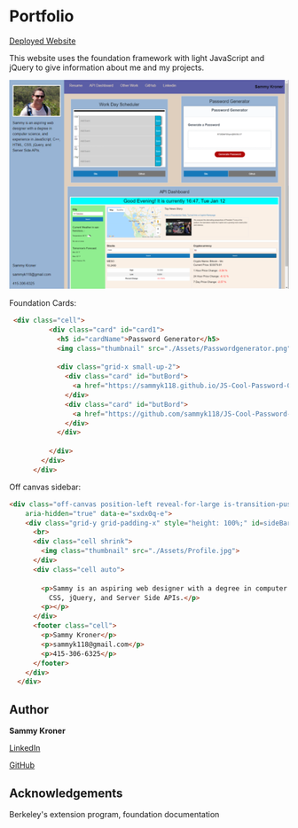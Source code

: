 # Portfolio
[Deployed Website](https://sammyk118.github.io/Portfolio/)


This website uses the foundation framework with light JavaScript and jQuery to give information about me and my projects.

![Screenshot of Website](./assets/site.png)


Foundation Cards:
```html
 <div class="cell">
          <div class="card" id="card1">
            <h5 id="cardName">Password Generator</h5>
            <img class="thumbnail" src="./Assets/Passwordgenerator.png">
          
            <div class="grid-x small-up-2">
              <div class="card" id="butBord">
                <a href="https://sammyk118.github.io/JS-Cool-Password-Generator/" target="_blank" class="button tiny">Site</a>
              </div>
              <div class="card" id="butBord">
                <a href="https://github.com/sammyk118/JS-Cool-Password-Generator" target="_blank" class="button tiny secondary">Github</a>
              </div>
            </div>
          
          </div>
        </div>
      </div>
```
Off canvas sidebar:
```html
<div class="off-canvas position-left reveal-for-large is-transition-push is-closed" id="my-info" data-off-canvas=""
    aria-hidden="true" data-e="sxdx0q-e">
    <div class="grid-y grid-padding-x" style="height: 100%;" id=sideBar>
      <br>
      <div class="cell shrink">
        <img class="thumbnail" src="./Assets/Profile.jpg">
      </div>
      <div class="cell auto">

        <p>Sammy is an aspiring web designer with a degree in computer science, and experience in JavaScript, C++, HTML,
          CSS, jQuery, and Server Side APIs.</p>
        <p></p>
      </div>
      <footer class="cell">
        <p>Sammy Kroner</p>
        <p>sammyk118@gmail.com</p>
        <p>415-306-6325</p>
      </footer>
    </div>
  </div>
```

## Author

**Sammy Kroner**

[LinkedIn](www.linkedin.com/in/samuel-kroner-44aa11169)

[GitHub](https://github.com/sammyk118)

## Acknowledgements
Berkeley's extension program, foundation documentation